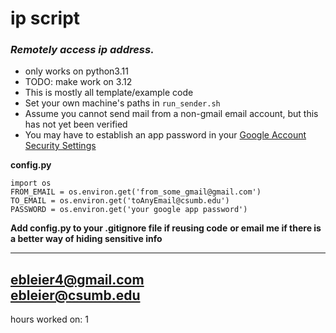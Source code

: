 # ip script
### *Remotely access ip address.*

- only works on python3.11
- TODO: make work on 3.12
- This is mostly all template/example code
- Set your own machine's paths in `run_sender.sh`
- Assume you cannot send mail from a non-gmail email account, but this has not yet been verified
- You may have to establish an app password in your [Google Account Security Settings](https://myaccount.google.com/security)


**config.py**
```
import os
FROM_EMAIL = os.environ.get('from_some_gmail@gmail.com') 
TO_EMAIL = os.environ.get('toAnyEmail@csumb.edu') 
PASSWORD = os.environ.get('your google app password')
```

__Add config.py to your .gitignore file if reusing code__
__or email me if there is a better way of hiding sensitive info__


----
ebleier4@gmail.com\
ebleier@csumb.edu
----


hours worked on: 1
